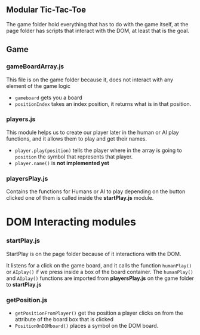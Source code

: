 ## Modular Tic-Tac-Toe
The game folder hold everything that has to do with the game itself, at the page folder has scripts that interact with the DOM, at least that is the goal. 

## Game 
### gameBoardArray.js
This file is on the game folder because it, does not interact with any element of the game logic 
- `gameboard` gets you a board
- `positionIndex` takes an index position, it returns what is in that position. 

### players.js
This module helps us to create our player later in the human or AI play functions, and it allows them to play and get their names.
- `player.play(position)` tells the player where in the array is going to `position` the symbol that represents that player. 
- `player.name()` is **not implemented yet**

### playersPlay.js
Contains the functions for Humans or AI to play depending on the button clicked one of them is called inside the **startPlay.js** module. 

# DOM Interacting modules
### startPlay.js
StartPlay is on the page folder because of it interactions with the DOM. 

It listens for a click on the game board, and it calls the function `humanPlay()` or `AIplay()` if we press inside a box of the board container. The `humanPlay()` and `AIplay()` functions are imported from **playersPlay.js** on the game folder to **startPlay.js**

### getPosition.js
- `getPositionFromPlayer()` get the position a player clicks on from the attribute of the board box that is clicked
- `PositionOnDOMboard()` places a symbol on the DOM board. 
